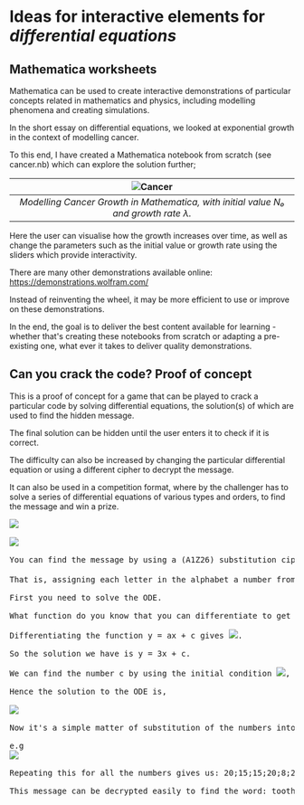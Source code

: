 # Ideas for interactive elements for *differential equations*

## Mathematica worksheets

Mathematica can be used to create interactive demonstrations of particular concepts related in mathematics and physics, including modelling phenomena and creating simulations. 

In the short essay on differential equations, we looked at exponential growth in the context of modelling cancer. 

To this end, I have created a Mathematica notebook from scratch (see cancer.nb) which can explore the solution further;

| ![Cancer](https://user-images.githubusercontent.com/51001263/73688043-169a4f00-46c3-11ea-9278-3e3fd8f18653.gif) | 
|:--:| 
| *Modelling Cancer Growth in Mathematica, with initial value N₀ and growth rate λ.* |

Here the user can visualise how the growth increases over time, as well as change the parameters such as the initial value or growth rate using the sliders which provide interactivity.

There are many other demonstrations available online: https://demonstrations.wolfram.com/

Instead of reinventing the wheel, it may be more efficient to use or improve on these demonstrations. 

In the end, the goal is to deliver the best content available for learning - whether that's creating these notebooks from scratch or adapting a pre-existing one, what ever it takes to deliver quality demonstrations.

## Can you crack the code? Proof of concept

This is a proof of concept for a game that can be played to crack a particular code by solving differential equations, the solution(s) of which are used to find the hidden message. 

The final solution can be hidden until the user enters it to check if it is correct.

The difficulty can also be increased by changing the particular differential equation or using a different cipher to decrypt the message. 

It can also be used in a competition format, where by the challenger has to solve a series of differential equations of various types and orders, to find the message and win a prize.

<pre>
<img src = "https://user-images.githubusercontent.com/51001263/73676598-8d781d80-46ac-11ea-90ab-2457113cfca9.png">

<img src = "https://user-images.githubusercontent.com/51001263/73676599-8d781d80-46ac-11ea-9a58-de49e1047825.png">

You can find the message by using a (A1Z26) substitution cipher. 

That is, assigning each letter in the alphabet a number from 1 to 26. e.g <img src="https://render.githubusercontent.com/render/math?math=A=1, B=2">.. etc.

First you need to solve the ODE. 

What function do you know that you can differentiate to get '3'?

Differentiating the function y = ax + c gives <img src="https://render.githubusercontent.com/render/math?math=dy/dx = a">. 

So the solution we have is y = 3x + c. 

We can find the number c by using the initial condition <img src="https://render.githubusercontent.com/render/math?math=y(0)=5">, to obtain <img src="https://render.githubusercontent.com/render/math?math=c=5">.

Hence the solution to the ODE is,

<img src = "https://user-images.githubusercontent.com/51001263/73676600-8d781d80-46ac-11ea-8790-ad0ba80ed674.png">

Now it's a simple matter of substitution of the numbers into the solution to find the encrypted cipher. 

e.g 
<img src = "https://user-images.githubusercontent.com/51001263/73676597-8cdf8700-46ac-11ea-915e-22b25a2d1a68.png">

Repeating this for all the numbers gives us: 20;15;15;20;8;2;18;21;19;8

This message can be decrypted easily to find the word: toothbrush
</pre>
